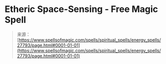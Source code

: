 <!--yml
category: 未分类
date: 2024-06-12 19:17:14
-->

# Etheric Space-Sensing - Free Magic Spell

> 来源：[https://www.spellsofmagic.com/spells/spiritual_spells/energy_spells/27793/page.html#0001-01-01](https://www.spellsofmagic.com/spells/spiritual_spells/energy_spells/27793/page.html#0001-01-01)